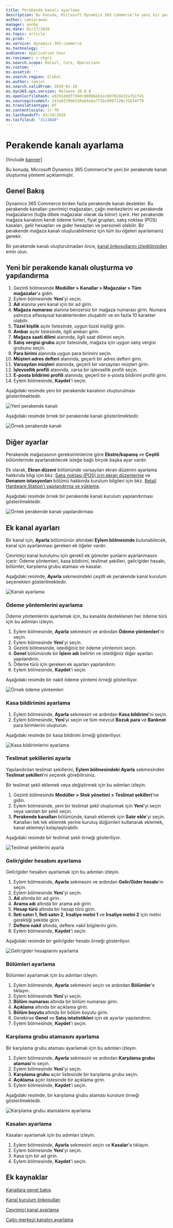 ```yaml
---
title: Perakende kanalı ayarlama
description: Bu konuda, Microsoft Dynamics 365 Commerce'te yeni bir perakende kanalı oluşturma yöntemi açıklanmıştır.
author: samjarawan
manager: annbe
ms.date: 01/27/2020
ms.topic: article
ms.prod: ''
ms.service: dynamics-365-commerce
ms.technology: ''
audience: Application User
ms.reviewer: v-chgri
ms.search.scope: Retail, Core, Operations
ms.custom: ''
ms.assetid: ''
ms.search.region: Global
ms.author: samjar
ms.search.validFrom: 2020-01-20
ms.dyn365.ops.version: Release 10.0.8
ms.openlocfilehash: a9291dddf7d4dc080b6eb1ec60702de32a761f45
ms.sourcegitcommit: 141e0239b6310ab4a6a775bc0997120c31634f79
ms.translationtype: HT
ms.contentlocale: tr-TR
ms.lasthandoff: 03/10/2020
ms.locfileid: "3113840"
---
```

# <a name="set-up-a-retail-channel"></a>Perakende kanalı ayarlama


[!include [banner](includes/banner.md)]

Bu konuda, Microsoft Dynamics 365 Commerce'te yeni bir perakende kanalı oluşturma yöntemi açıklanmıştır.

## <a name="overview"></a>Genel Bakış

Dynamics 365 Commerce birden fazla perakende kanalı destekler. Bu perakende kanalları çevrimiçi mağazaları, çağrı merkezlerini ve perakende mağazalarını (tuğla dibek mağazalar olarak da bilinir) içerir. Her perakende mağaza kanalının kendi ödeme türleri, fiyat grupları, satış noktası (POS) kasaları, gelir hesapları ve gider hesapları ve personeli olabilir. Bir perakende mağaza kanalı oluşturabilmeniz için tüm bu öğeleri ayarlamanız gerekir. 

Bir perakende kanalı oluşturulmadan önce, [kanal önkoşullarını izlediğinizden](channels-prerequisites.md) emin olun.

## <a name="create-and-configure-a-new-retail-channel"></a>Yeni bir perakende kanalı oluşturma ve yapılandırma

1. Gezinti bölmesinde **Modüller \> Kanallar \> Mağazalar \> Tüm mağazalar**'a gidin.
1. Eylem bölmesinde **Yeni**'yi seçin.
1. **Ad** alanına yeni kanal için bir ad girin.
1. **Mağaza numarası** alanına benzersiz bir mağaza numarası girin. Numara yalnızca alfasayısal karakterlerden oluşabilir ve en fazla 10 karakter olabilir.
1. **Tüzel kişilik** açılır listesinde, uygun tüzel kişiliği girin.
1. **Ambar** açılır listesinde, ilgili ambarı girin.
1. **Mağaza saati dilimi** alanında, ilgili saat dilimini seçin.
1. **Satış vergisi grubu** açılır listesinde, mağaza için uygun satış vergisi grubunu seçin.
1. **Para birimi** alanında uygun para birimini seçin.
1. **Müşteri adres defteri** alanında, geçerli bir adres defteri girin.
1. **Varsayılan müşteri** alanında, geçerli bir varsayılan müşteri girin.
1. **İşlevsellik profili** alanında, varsa bir işlevsellik profili seçin.
1. **E-posta bildirimi profili** alanında, geçerli bir e-posta bildirimi profili girin.
1. Eylem bölmesinde, **Kaydet**'i seçin.

Aşağıdaki resimde yeni bir perakende kanalının oluşturulması gösterilmektedir.

![Yeni perakende kanalı](media/channel-setup-retail-1.png)

Aşağıdaki resimde örnek bir perakende kanalı gösterilmektedir.

![Örnek perakende kanalı](media/channel-setup-retail-2.png)

## <a name="other-settings"></a>Diğer ayarlar

Perakende mağazasının gereksinimlerine göre **Ekstre/kapanış** ve **Çeşitli** bölümlerinde ayarlanabilecek isteğe bağlı birçok başka ayar vardır.

Ek olarak, **Ekran düzeni** bölümünde varsayılan ekran düzenini ayarlama hakkında bilgi için bkz. [Satış noktası (POS) için ekran düzenlerine](pos-screen-layouts.md) ve **Donanım istasyonları** bölümü hakkında kurulum bilgileri için bkz. [Retail Hardware Station'ı yapılandırma ve yükleme](retail-hardware-station-configuration-installation.md).

Aşağıdaki resimde örnek bir perakende kanalı kurulum yapılandırması gösterilmektedir.

![Örnek perakende kanalı yapılandırması](media/channel-setup-retail-3.png)

## <a name="additional-channel-set-up"></a>Ek kanal ayarları

Bir kanal için, **Ayarla** bölümünün altındaki **Eylem bölmesinde** bulunabilecek, kanal için ayarlanması gereken ek öğeler vardır.

Çevrimiçi kanal kurulumu için gerekli ek görevler şunların ayarlanmasını içerir: Ödeme yöntemleri, kasa bildirimi, teslimat şekilleri, gelir/gider hesabı, bölümler, karşılama grubu ataması ve kasalar.

Aşağıdaki resimde, **Ayarla** sekmesindeki çeşitli ek perakende kanal kurulum seçenekleri gösterilmektedir.

![Kanalı ayarlama](media/channel-setup-retail-4.png)

### <a name="set-up-payment-methods"></a>Ödeme yöntemlerini ayarlama

Ödeme yöntemlerini ayarlamak için, bu kanalda desteklenen her ödeme türü için bu adımları izleyin.

1. Eylem bölmesinde, **Ayarla** sekmesini ve ardından **Ödeme yöntemleri**'ni seçin.
1. Eylem bölmesinde **Yeni**'yi seçin.
1. Gezinti bölmesinde, istediğiniz bir ödeme yöntemini seçin.
1. **Genel** bölümünde bir **İşlem adı** belirtin ve istediğiniz diğer ayarları yapılandırın.
1. Ödeme türü için gereken ek ayarları yapılandırın.
1. Eylem bölmesinde, **Kaydet**'i seçin.

Aşağıdaki resimde bir nakit ödeme yöntemi örneği gösteriliyor.

![Örnek ödeme yöntemleri](media/channel-setup-retail-5.png)

### <a name="set-up-cash-declaration"></a>Kasa bildirimini ayarlama

1. Eylem bölmesinde, **Ayarla** sekmesini ve ardından **Kasa bildirimi**'ni seçin.
1. Eylem bölmesinde, **Yeni**'yi seçin ve tüm mevcut **Bozuk para** ve **Banknot** para birimlerini oluşturun.

Aşağıdaki resimde bir kasa bildirimi örneği gösteriliyor.

![Kasa bildirimlerini ayarlama](media/channel-setup-retail-6.png)

### <a name="set-up-modes-of-delivery"></a>Teslimat şekillerini ayarla

Yapılandırılan teslimat şekillerini, **Eylem bölmesindeki** **Ayarla** sekmesinden **Teslimat şekilleri**'ni seçerek görebilirsiniz.  

Bir teslimat şekli eklemek veya değiştirmek için bu adımları izleyin.

1. Gezinti bölmesinde **Modüller \> Stok yönetimi \> Teslimat şekilleri**'ne gidin.
1. Eylem bölmesinde, yeni bir teslimat şekli oluşturmak için **Yeni**'yi seçin veya varolan bir şekli seçin.
1. **Perakende kanalları** bölümünde, kanalı eklemek için **Satır ekle**'yi seçin. Kanalları tek tek eklemek yerine kuruluş düğümleri kullanarak eklemek, kanal eklemeyi kolaylaştırabilir.

Aşağıdaki resimde bir teslimat şekli örneği gösteriliyor.

![Teslimat şekillerini ayarla](media/channel-setup-retail-7.png)

### <a name="set-up-incomeexpense-account"></a>Gelir/gider hesabını ayarlama

Gelir/gider hesabını ayarlamak için bu adımları izleyin.

1. Eylem bölmesinde, **Ayarla** sekmesini ve ardından **Gelir/Gider hesabı**'nı seçin.
1. Eylem bölmesinde **Yeni**'yi seçin.
1. **Ad** altında bir ad girin.
1. **Arama adı** altında bir arama adı girin.
1. **Hesap türü** altında bir hesap türü girin.
1. **İleti satırı 1**, **İleti satırı 2**, **İrsaliye metni 1** ve **İrsaliye metni 2** için metni gerektiği şekilde girin.
1. **Deftere nakil** altında, deftere nakil bilgilerini girin.
1. Eylem bölmesinde, **Kaydet**'i seçin.

Aşağıdaki resimde bir gelir/gider hesabı örneği gösteriliyor.

![Gelir/gider hesaplarını ayarlama](media/channel-setup-retail-8.png)

### <a name="set-up-sections"></a>Bölümleri ayarlama

Bölümleri ayarlamak için bu adımları izleyin.

1. Eylem bölmesinde, **Ayarla** sekmesini seçin ve ardından **Bölümler**'e tıklayın.
1. Eylem bölmesinde **Yeni**'yi seçin.
1. **Bölüm numarası** altında bir bölüm numarası girin.
1. **Açıklama** altında bir açıklama girin.
1. **Bölüm boyutu** altında bir bölüm boyutu girin.
1. Gerekirse **Genel** ve **Satış istatistikleri** için ek ayarlar yapılandırın.
1. Eylem bölmesinde, **Kaydet**'i seçin.

### <a name="set-up-a-fulfillment-group-assignment"></a>Karşılama grubu atamasını ayarlama

Bir karşılama grubu ataması ayarlamak için bu adımları izleyin.

1. Eylem bölmesinde, **Ayarla** sekmesini ve ardından **Karşılama grubu ataması**'nı seçin.
1. Eylem bölmesinde **Yeni**'yi seçin.
1. **Karşılama grubu** açılır listesinde bir karşılama grubu seçin.
1. **Açıklama** açılır listesinde bir açıklama girin.
1. Eylem bölmesinde, **Kaydet**'i seçin.

Aşağıdaki resimde, bir karşılama grubu ataması kurulum örneği gösterilmektedir.

![Karşılama grubu atamalarını ayarlama](media/channel-setup-retail-9.png)

### <a name="set-up-safes"></a>Kasaları ayarlama

Kasaları ayarlamak için bu adımları izleyin.

1. Eylem bölmesinde, **Ayarla** sekmesini seçin ve **Kasalar**'a tıklayın.
1. Eylem bölmesinde **Yeni**'yi seçin.
1. Kasa için bir ad girin.
1. Eylem bölmesinde, **Kaydet**'i seçin.

## <a name="additional-resources"></a>Ek kaynaklar

[Kanallara genel bakış](channels-overview.md)

[Kanal kurulum önkoşulları](channels-prerequisites.md)

[Çevrimiçi kanal ayarlama](channel-setup-online.md)

[Çağrı merkezi kanalını ayarlama](channel-setup-callcenter.md)

